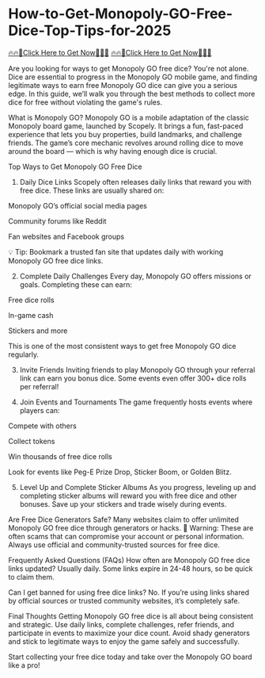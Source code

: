 # How-to-Get-Monopoly-GO-Free-Dice-Top-Tips-for-2025

[🔥🔥👊Click Here to Get Now👊🔥🔥](https://telegra.ph/Your-Link-is-Ready-05-21-12)
[🔥🔥👊Click Here to Get Now👊🔥🔥](https://telegra.ph/Your-Link-is-Ready-05-21-12)

Are you looking for ways to get Monopoly GO free dice? You're not alone. Dice are essential to progress in the Monopoly GO mobile game, and finding legitimate ways to earn free Monopoly GO dice can give you a serious edge. In this guide, we’ll walk you through the best methods to collect more dice for free without violating the game's rules.

What is Monopoly GO?
Monopoly GO is a mobile adaptation of the classic Monopoly board game, launched by Scopely. It brings a fun, fast-paced experience that lets you buy properties, build landmarks, and challenge friends. The game’s core mechanic revolves around rolling dice to move around the board — which is why having enough dice is crucial.

Top Ways to Get Monopoly GO Free Dice
1. Daily Dice Links
Scopely often releases daily links that reward you with free dice. These links are usually shared on:

Monopoly GO’s official social media pages

Community forums like Reddit

Fan websites and Facebook groups

💡 Tip: Bookmark a trusted fan site that updates daily with working Monopoly GO free dice links.

2. Complete Daily Challenges
Every day, Monopoly GO offers missions or goals. Completing these can earn:

Free dice rolls

In-game cash

Stickers and more

This is one of the most consistent ways to get free Monopoly GO dice regularly.

3. Invite Friends
Inviting friends to play Monopoly GO through your referral link can earn you bonus dice. Some events even offer 300+ dice rolls per referral!

4. Join Events and Tournaments
The game frequently hosts events where players can:

Compete with others

Collect tokens

Win thousands of free dice rolls

Look for events like Peg-E Prize Drop, Sticker Boom, or Golden Blitz.

5. Level Up and Complete Sticker Albums
As you progress, leveling up and completing sticker albums will reward you with free dice and other bonuses. Save up your stickers and trade wisely during events.

Are Free Dice Generators Safe?
Many websites claim to offer unlimited Monopoly GO free dice through generators or hacks. 🚫 Warning: These are often scams that can compromise your account or personal information. Always use official and community-trusted sources for free dice.

Frequently Asked Questions (FAQs)
How often are Monopoly GO free dice links updated?
Usually daily. Some links expire in 24-48 hours, so be quick to claim them.

Can I get banned for using free dice links?
No. If you’re using links shared by official sources or trusted community websites, it’s completely safe.

Final Thoughts
Getting Monopoly GO free dice is all about being consistent and strategic. Use daily links, complete challenges, refer friends, and participate in events to maximize your dice count. Avoid shady generators and stick to legitimate ways to enjoy the game safely and successfully.

Start collecting your free dice today and take over the Monopoly GO board like a pro!
